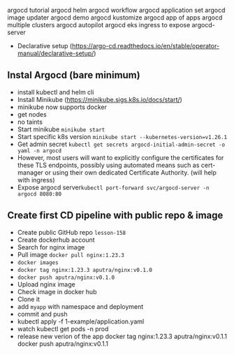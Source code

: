 argocd tutorial
argocd helm
argocd workflow
argocd application set
argocd image updater
argocd demo
argocd kustomize
argocd app of apps
argocd multiple clusters
argocd autopilot
argocd eks
ingress to expose argocd-server

- Declarative setup (https://argo-cd.readthedocs.io/en/stable/operator-manual/declarative-setup/)



## Instal Argocd (bare minimum)

- install kubectl and helm cli
- Install Minikube (https://minikube.sigs.k8s.io/docs/start/) 
- minikube now supports docker
- get nodes
- no taints
- Start minikube `minikube start`
- Start specific k8s version `minikube start --kubernetes-version=v1.26.1`
- Get admin secret `kubectl get secrets argocd-initial-admin-secret -o yaml -n argocd`
- However, most users will want to explicitly configure the certificates for these TLS endpoints, possibly using automated means such as cert-manager or using their own dedicated Certificate Authority. (will help with ingress)
- Expose argocd server`kubectl port-forward svc/argocd-server -n argocd 8080:80`

## Create first CD pipeline with public repo & image

- Create public GitHub repo `lesson-158`
- Create dockerhub account
- Search for nginx image
- Pull image `docker pull nginx:1.23.3`
- `docker images`
- `docker tag nginx:1.23.3 aputra/nginx:v0.1.0`
- `docker push aputra/nginx:v0.1.0`
- Upload nginx image
- Check image in docker hub
- Clone it
- add `myapp` with namespace and deployment
- commit and push
- kubectl apply -f 1-example/application.yaml
- watch kubectl get pods -n prod
- release new verion of the app 
docker tag nginx:1.23.3 aputra/nginx:v0.1.1
docker push aputra/nginx:v0.1.1